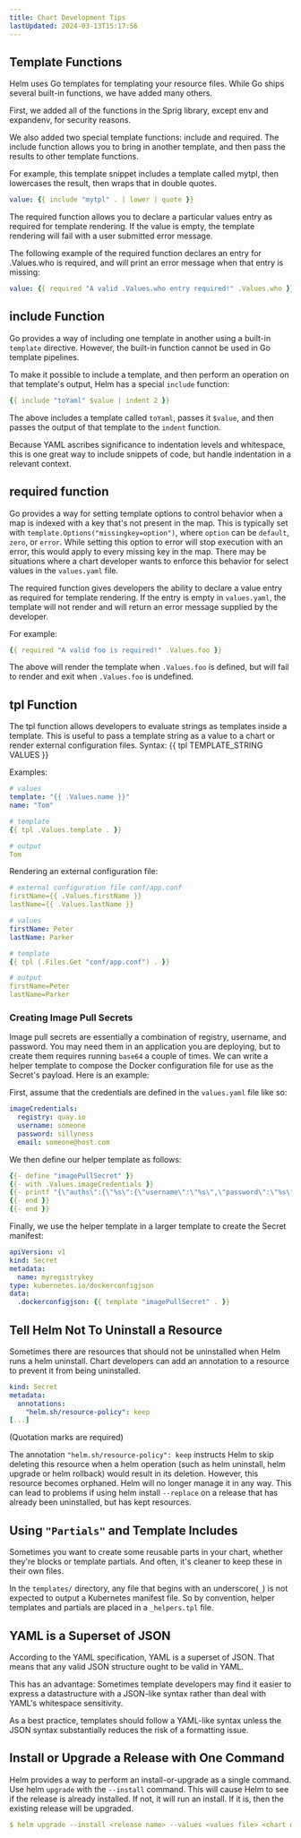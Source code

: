 ```yaml
---
title: Chart Development Tips
lastUpdated: 2024-03-13T15:17:56
---
```


## Template Functions

Helm uses Go templates for templating your resource files. While Go ships several built-in functions, we have added many others.

First, we added all of the functions in the Sprig library, except env and expandenv, for security reasons.

We also added two special template functions: include and required. The include function allows you to bring in another template, and then pass the results to other template functions.

For example, this template snippet includes a template called mytpl, then lowercases the result, then wraps that in double quotes.

```yml
value: {{ include "mytpl" . | lower | quote }}
```

The required function allows you to declare a particular values entry as required for template rendering. If the value is empty, the template rendering will fail with a user submitted error message.

The following example of the required function declares an entry for .Values.who is required, and will print an error message when that entry is missing:

```yml
value: {{ required "A valid .Values.who entry required!" .Values.who }}
```

## include Function

Go provides a way of including one template in another using a built-in `template` directive. However, the built-in function cannot be used in Go template pipelines.

To make it possible to include a template, and then perform an operation on that template's output, Helm has a special `include` function:

```yml
{{ include "toYaml" $value | indent 2 }}
```

The above includes a template called `toYaml`, passes it `$value`, and then passes the output of that template to the `indent` function.

Because YAML ascribes significance to indentation levels and whitespace, this is one great way to include snippets of code, but handle indentation in a relevant context.

## required function

Go provides a way for setting template options to control behavior when a map is indexed with a key that's not present in the map. This is typically set with `template.Options("missingkey=option")`, where `option` can be `default`, `zero`, or `error`. While setting this option to error will stop execution with an error, this would apply to every missing key in the map. There may be situations where a chart developer wants to enforce this behavior for select values in the `values.yaml` file.

The required function gives developers the ability to declare a value entry as required for template rendering. If the entry is empty in `values.yaml`, the template will not render and will return an error message supplied by the developer.

For example:

```yml
{{ required "A valid foo is required!" .Values.foo }}
```

The above will render the template when `.Values.foo` is defined, but will fail to render and exit when `.Values.foo` is undefined.

## tpl Function

The tpl function allows developers to evaluate strings as templates inside a template. This is useful to pass a template string as a value to a chart or render external configuration files. Syntax: {{ tpl TEMPLATE_STRING VALUES }}

Examples:

```yml
# values
template: "{{ .Values.name }}"
name: "Tom"

# template
{{ tpl .Values.template . }}

# output
Tom
```

Rendering an external configuration file:

```yml
# external configuration file conf/app.conf
firstName={{ .Values.firstName }}
lastName={{ .Values.lastName }}

# values
firstName: Peter
lastName: Parker

# template
{{ tpl (.Files.Get "conf/app.conf") . }}

# output
firstName=Peter
lastName=Parker
```

### Creating Image Pull Secrets

Image pull secrets are essentially a combination of registry, username, and password. You may need them in an application you are deploying, but to create them requires running `base64` a couple of times. We can write a helper template to compose the Docker configuration file for use as the Secret's payload. Here is an example:

First, assume that the credentials are defined in the `values.yaml` file like so:

```yml
imageCredentials:
  registry: quay.io
  username: someone
  password: sillyness
  email: someone@host.com
```

We then define our helper template as follows:

```yml
{{- define "imagePullSecret" }}
{{- with .Values.imageCredentials }}
{{- printf "{\"auths\":{\"%s\":{\"username\":\"%s\",\"password\":\"%s\",\"email\":\"%s\",\"auth\":\"%s\"}}}" .registry .username .password .email (printf "%s:%s" .username .password | b64enc) | b64enc }}
{{- end }}
{{- end }}
```

Finally, we use the helper template in a larger template to create the Secret manifest:

```yml
apiVersion: v1
kind: Secret
metadata:
  name: myregistrykey
type: kubernetes.io/dockerconfigjson
data:
  .dockerconfigjson: {{ template "imagePullSecret" . }}
```

## Tell Helm Not To Uninstall a Resource
Sometimes there are resources that should not be uninstalled when Helm runs a helm uninstall. Chart developers can add an annotation to a resource to prevent it from being uninstalled.

```yml
kind: Secret
metadata:
  annotations:
    "helm.sh/resource-policy": keep
[...]
```

(Quotation marks are required)

The annotation `"helm.sh/resource-policy": keep` instructs Helm to skip deleting this resource when a helm operation (such as helm uninstall, helm upgrade or helm rollback) would result in its deletion. However, this resource becomes orphaned. Helm will no longer manage it in any way. This can lead to problems if using helm install `--replace` on a release that has already been uninstalled, but has kept resources.

## Using `"Partials"` and Template Includes

Sometimes you want to create some reusable parts in your chart, whether they're blocks or template partials. And often, it's cleaner to keep these in their own files.

In the `templates/` directory, any file that begins with an underscore(`_`) is not expected to output a Kubernetes manifest file. So by convention, helper templates and partials are placed in a `_helpers.tpl` file.

## YAML is a Superset of JSON

According to the YAML specification, YAML is a superset of JSON. That means that any valid JSON structure ought to be valid in YAML.

This has an advantage: Sometimes template developers may find it easier to express a datastructure with a JSON-like syntax rather than deal with YAML's whitespace sensitivity.

As a best practice, templates should follow a YAML-like syntax unless the JSON syntax substantially reduces the risk of a formatting issue.

## Install or Upgrade a Release with One Command

Helm provides a way to perform an install-or-upgrade as a single command. Use helm `upgrade` with the `--install` command. This will cause Helm to see if the release is already installed. If not, it will run an install. If it is, then the existing release will be upgraded.

```yml
$ helm upgrade --install <release name> --values <values file> <chart directory>
```